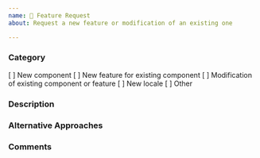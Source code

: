 ```yaml
---
name: 💭 Feature Request
about: Request a new feature or modification of an existing one

---
```


### Category

[ ] New component
[ ] New feature for existing component
[ ] Modification of existing component or feature
[ ] New locale
[ ] Other

### Description
[//]: # (Describe the feature and how you expect it to work)

### Alternative Approaches
[//]: # (Are there any other solutions you considered?  Why were those not acceptable?)

### Comments

